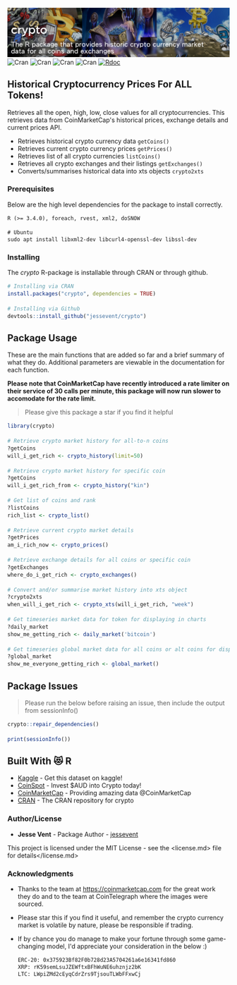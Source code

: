 ![alt text](https://github.com/JesseVent/Crypto-Market-Scraper/blob/dd67704fea43f4e77e07435924e5fe4ede4b73ab/dataset-cover.png?raw=true "Cryptocurrency Market Data Banner")
![Cran](http://cranlogs.r-pkg.org/badges/grand-total/crypto) ![Cran](http://cranlogs.r-pkg.org/badges/crypto) ![Cran](http://cranlogs.r-pkg.org/badges/last-week/crypto) ![Cran](http://cranlogs.r-pkg.org/badges/last-day/crypto) [![Rdoc](http://www.rdocumentation.org/badges/version/crypto)](http://www.rdocumentation.org/packages/crypto)

## Historical Cryptocurrency Prices For ALL Tokens!

Retrieves all the open, high, low, close values for all cryptocurrencies. This retrieves data from CoinMarketCap's historical prices, exchange details and current prices API.

- Retrieves historical crypto currency data `getCoins()`
- Retrieves current crypto currency prices `getPrices()`
- Retrieves list of all crypto currencies `listCoins()`
- Retrieves all crypto exchanges and their listings `getExchanges()`
- Converts/summarises historical data into xts objects `crypto2xts`

### Prerequisites

Below are the high level dependencies for the package to install correctly.

```
R (>= 3.4.0), foreach, rvest, xml2, doSNOW

# Ubuntu 
sudo apt install libxml2-dev libcurl4-openssl-dev libssl-dev
```

### Installing

The _crypto_ R-package is installable through CRAN or through github.

```R
# Installing via CRAN
install.packages("crypto", dependencies = TRUE)

# Installing via Github
devtools::install_github("jessevent/crypto")
```

## Package Usage

These are the main functions that are added so far and a brief summary of what they do. Additional parameters are viewable in the documentation for each function.

**Please note that CoinMarketCap have recently introduced a rate limiter on their service of 30 calls per minute, this package will now run slower to accomodate for the rate limit.**

> Please give this package a star if you find it helpful

```R
library(crypto)

# Retrieve crypto market history for all-to-n coins
?getCoins
will_i_get_rich <- crypto_history(limit=50)

# Retrieve crypto market history for specific coin
?getCoins
will_i_get_rich_from <- crypto_history("kin")

# Get list of coins and rank
?listCoins
rich_list <- crypto_list()

# Retrieve current crypto market details
?getPrices
am_i_rich_now <- crypto_prices()

# Retrieve exchange details for all coins or specific coin
?getExchanges
where_do_i_get_rich <- crypto_exchanges()

# Convert and/or summarise market history into xts object
?crypto2xts
when_will_i_get_rich <- crypto_xts(will_i_get_rich, "week")

# Get timeseries market data for token for displaying in charts
?daily_market
show_me_getting_rich <- daily_market('bitcoin')

# Get timeseries global market data for all coins or alt coins for displaying in charts
?global_market
show_me_everyone_getting_rich <- global_market()
```

## Package Issues
> Please run the below before raising an issue, then include the output from sessionInfo()
```R
crypto::repair_dependencies()

print(sessionInfo())
```

## Built With :heart_eyes_cat: R

- [Kaggle](https://www.kaggle.com/jessevent/all-crypto-currencies) - Get this dataset on kaggle!
- [CoinSpot](https://coinspot.com.au?affiliate=9V5G4) - Invest $AUD into Crypto today!
- [CoinMarketCap](https://coinmarketcap.com/) - Providing amazing data @CoinMarketCap
- [CRAN](https://CRAN.R-project.org/package=crypto) - The CRAN repository for crypto

### Author/License

- **Jesse Vent** - Package Author - [jessevent](https://github.com/jessevent)

This project is licensed under the MIT License - see the
<license.md> file for details</license.md>

### Acknowledgments

- Thanks to the team at <https://coinmarketcap.com> for the great work they do and to the team at CoinTelegraph where the images were sourced.
- Please star this if you find it useful, and remember the crypto currency market is volatile by nature, please be responsible if trading.
- If by chance you do manage to make your fortune through some game-changing model, I'd appreciate your consideration in the below :)

  ```
  ERC-20: 0x375923Bf82F0b728d23A5704261a6e16341fd860
  XRP: rK59semLsuJZEWftxBFhWuNE6uhznjz2bK
  LTC: LWpiZMd2cEyqCdrZrs9TjsouTLWbFFxwCj
  ```
